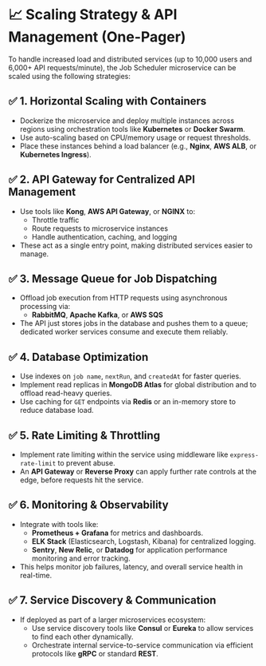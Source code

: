 # 📈 Scaling Strategy & API Management (One-Pager)

To handle increased load and distributed services (up to 10,000 users and 6,000+ API requests/minute), the Job Scheduler microservice can be scaled using the following strategies:

## ✅ 1. Horizontal Scaling with Containers

*   Dockerize the microservice and deploy multiple instances across regions using orchestration tools like **Kubernetes** or **Docker Swarm**.
*   Use auto-scaling based on CPU/memory usage or request thresholds.
*   Place these instances behind a load balancer (e.g., **Nginx**, **AWS ALB**, or **Kubernetes Ingress**).

## ✅ 2. API Gateway for Centralized API Management

*   Use tools like **Kong**, **AWS API Gateway**, or **NGINX** to:
    *   Throttle traffic
    *   Route requests to microservice instances
    *   Handle authentication, caching, and logging
*   These act as a single entry point, making distributed services easier to manage.

## ✅ 3. Message Queue for Job Dispatching

*   Offload job execution from HTTP requests using asynchronous processing via:
    *   **RabbitMQ**, **Apache Kafka**, or **AWS SQS**
*   The API just stores jobs in the database and pushes them to a queue; dedicated worker services consume and execute them reliably.

## ✅ 4. Database Optimization

*   Use indexes on `job name`, `nextRun`, and `createdAt` for faster queries.
*   Implement read replicas in **MongoDB Atlas** for global distribution and to offload read-heavy queries.
*   Use caching for `GET` endpoints via **Redis** or an in-memory store to reduce database load.

## ✅ 5. Rate Limiting & Throttling

*   Implement rate limiting within the service using middleware like `express-rate-limit` to prevent abuse.
*   An **API Gateway** or **Reverse Proxy** can apply further rate controls at the edge, before requests hit the service.

## ✅ 6. Monitoring & Observability

*   Integrate with tools like:
    *   **Prometheus + Grafana** for metrics and dashboards.
    *   **ELK Stack** (Elasticsearch, Logstash, Kibana) for centralized logging.
    *   **Sentry**, **New Relic**, or **Datadog** for application performance monitoring and error tracking.
*   This helps monitor job failures, latency, and overall service health in real-time.

## ✅ 7. Service Discovery & Communication

*   If deployed as part of a larger microservices ecosystem:
    *   Use service discovery tools like **Consul** or **Eureka** to allow services to find each other dynamically.
    *   Orchestrate internal service-to-service communication via efficient protocols like **gRPC** or standard **REST**.